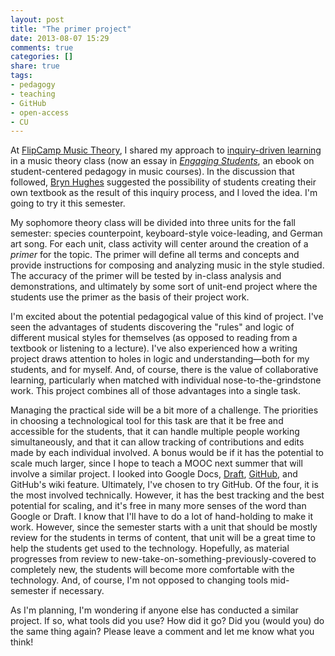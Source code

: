 ```yaml
---
layout: post
title: "The primer project"
date: 2013-08-07 15:29
comments: true
categories: []
share: true
tags:
- pedagogy
- teaching
- GitHub
- open-access
- CU
---
```


At [FlipCamp Music Theory](http://flipcampmt.wordpress.com), I shared my approach to [inquiry-driven learning](2013/01/species-counterpoint-twitter-inquiry-based-learning-and-the-inverted-class/) in a music theory class (now an essay in [*Engaging Students*](http://www.flipcamp.org/engagingstudents/shafferpt3.html), an ebook on student-centered pedagogy in music courses). In the discussion that followed, [Bryn Hughes](http://www.brynhughes.org) suggested the possibility of students creating their own textbook as the result of this inquiry process, and I loved the idea. I'm going to try it this semester.

My sophomore theory class will be divided into three units for the fall semester: species counterpoint, keyboard-style voice-leading, and German art song. For each unit, class activity will center around the creation of a *primer* for the topic. The primer will define all terms and concepts and provide instructions for composing and analyzing music in the style studied. The accuracy of the primer will be tested by in-class analysis and demonstrations, and ultimately by some sort of unit-end project where the students use the primer as the basis of their project work.

I'm excited about the potential pedagogical value of this kind of project. I've seen the advantages of students discovering the "rules" and logic of different musical styles for themselves (as opposed to reading from a textbook or listening to a lecture). I've also experienced how a writing project draws attention to holes in logic and understanding—both for my students, and for myself. And, of course, there is the value of collaborative learning, particularly when matched with individual nose-to-the-grindstone work. This project combines all of those advantages into a single task.

Managing the practical side will be a bit more of a challenge. The priorities in choosing a technological tool for this task are that it be free and accessible for the students, that it can handle multiple people working simultaneously, and that it can allow tracking of contributions and edits made by each individual involved. A bonus would be if it has the potential to scale much larger, since I hope to teach a MOOC next summer that will involve a similar project. I looked into Google Docs, [Draft](http://draftin.com), [GitHub](http://github.com), and GitHub's wiki feature. Ultimately, I've chosen to try GitHub. Of the four, it is the most involved technically. However, it has the best tracking and the best potential for scaling, and it's free in many more senses of the word than Google or Draft. I know that I'll have to do a lot of hand-holding to make it work. However, since the semester starts with a unit that should be mostly review for the students in terms of content, that unit will be a great time to help the students get used to the technology. Hopefully, as material progresses from review to new-take-on-something-previously-covered to completely new, the students will become more comfortable with the technology. And, of course, I'm not opposed to changing tools mid-semester if necessary.

As I'm planning, I'm wondering if anyone else has conducted a similar project. If so, what tools did you use? How did it go? Did you (would you) do the same thing again? Please leave a comment and let me know what you think!
